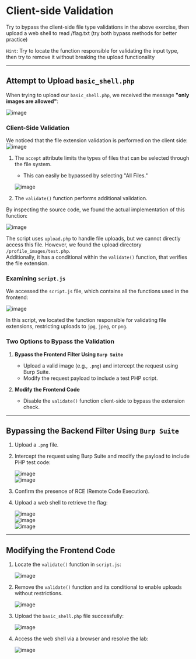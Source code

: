 # Client-side Validation

Try to bypass the client-side file type validations in the above exercise, then upload a web shell to read /flag.txt (try both bypass methods for better practice)

`Hint`: Try to locate the function responsible for validating the input type, then try to remove it without breaking the upload functionality

---

## Attempt to Upload `basic_shell.php`  

When trying to upload our `basic_shell.php`, we received the message **"only images are allowed"**:  

![image](https://github.com/user-attachments/assets/52f7fdb7-b64c-475c-9406-a8cb71966773)  

### Client-Side Validation  

We noticed that the file extension validation is performed on the client side:  
![image](https://github.com/user-attachments/assets/764a21f9-abd3-45d7-8559-2d3793e38af7)


1. The `accept` attribute limits the types of files that can be selected through the file system.  
   - This can easily be bypassed by selecting "All Files."  

   ![image](https://github.com/user-attachments/assets/c7c7cd77-0b14-482c-80c8-b42bc1f7c609)  

2. The `validate()` function performs additional validation.  

By inspecting the source code, we found the actual implementation of this function:  

![image](https://github.com/user-attachments/assets/1de8e730-a295-4f7a-95a9-7e1a9cfdde6a)  

The script uses `upload.php` to handle file uploads, but we cannot directly access this file. However, we found the upload directory `/profile_images/test.php`.  
Additionally, it has a conditional within the `validate()` function, that verifies the file extension.  

### Examining `script.js`  

We accessed the `script.js` file, which contains all the functions used in the frontend:  

![image](https://github.com/user-attachments/assets/600f7a67-0d0a-483e-8e07-4e11836d9e3d)  

In this script, we located the function responsible for validating file extensions, restricting uploads to `jpg`, `jpeg`, or `png`.  

### Two Options to Bypass the Validation  

1. **Bypass the Frontend Filter Using `Burp Suite`**  
   - Upload a valid image (e.g., `.png`) and intercept the request using Burp Suite.  
   - Modify the request payload to include a test PHP script.  

2. **Modify the Frontend Code**  
   - Disable the `validate()` function client-side to bypass the extension check.  

---

## Bypassing the Backend Filter Using `Burp Suite`  

1. Upload a `.png` file.  
2. Intercept the request using Burp Suite and modify the payload to include PHP test code:  

   ![image](https://github.com/user-attachments/assets/a0ff3157-782f-4438-99a5-58df6d96ac46)  
   ![image](https://github.com/user-attachments/assets/8c3728d4-4d09-4762-8f47-ba9fca626ca5)  

3. Confirm the presence of RCE (Remote Code Execution).  
4. Upload a web shell to retrieve the flag:  

   ![image](https://github.com/user-attachments/assets/e04aea65-6e77-4929-b2ec-6fabd8911930)  
   ![image](https://github.com/user-attachments/assets/d0dbfb23-9d27-41cf-95a9-f4276045aee0)  
   ![image](https://github.com/user-attachments/assets/28ff74c7-5384-47ee-bed2-022f125a5e95)  

---

## Modifying the Frontend Code  

1. Locate the `validate()` function in `script.js`:  

   ![image](https://github.com/user-attachments/assets/f63290c8-04d5-40f5-b0eb-26484888590e)  

2. Remove the `validate()` function and its conditional to enable uploads without restrictions.  

   ![image](https://github.com/user-attachments/assets/450597c9-6f26-4731-98c9-0d1eedf396c6)  

3. Upload the `basic_shell.php` file successfully:  

   ![image](https://github.com/user-attachments/assets/5c25caf6-1337-4e29-991e-178ee4cd0d79)  

4. Access the web shell via a browser and resolve the lab:  

   ![image](https://github.com/user-attachments/assets/31e1d577-1e1c-46d5-bb9c-7266a4e9f362)  









